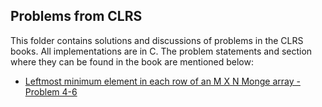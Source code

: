 ## Problems from CLRS

This folder contains solutions and discussions of problems in the CLRS books. All implementations are in C. The problem statements and section where they can be found in the book are mentioned below:

* [Leftmost minimum element in each row of an M X N Monge array - Problem 4-6](leftmost_min_monge_array.c)
